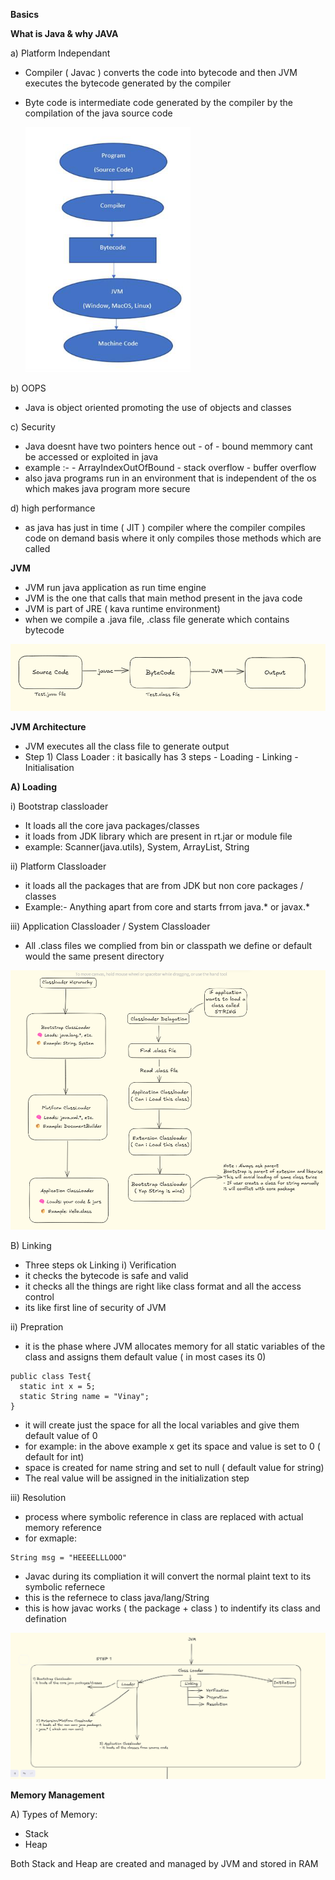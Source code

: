 **Basics**

**What is Java & why JAVA**

a) Platform Independant 
- Compiler ( Javac ) converts the code into bytecode and then JVM executes the bytecode generated by the compiler
- Byte code is intermediate code generated by the compiler by the compilation of the java source code
  
  ![alt text](image-1.png)

b) OOPS
- Java is object oriented promoting the use of objects and classes 

c) Security
- Java doesnt have two pointers hence out - of - bound memmory cant be accessed or exploited in java 
- example :-
          - ArrayIndexOutOfBound
          - stack overflow
          - buffer overflow
- also java programs run in an environment that is independent of the os which makes java program more secure 

d) high performance 
- as java has just in time ( JIT ) compiler where the compiler compiles code on demand basis where it only compiles those methods which are called 



**JVM**

- JVM run java application as run time engine 
- JVM is the one that calls that main method present in the java code 
- JVM is part of JRE ( kava runtime environment)
- when we compile a .java file, .class file generate which contains bytecode

![alt text](image-3.png)

**JVM Architecture**

- JVM executes all the class file to generate output 
- Step 1) Class Loader : it basically has 3 steps 
        - Loading 
        - Linking
        - Initialisation


**A) Loading**

i) Bootstrap classloader
- It loads all the core java packages/classes 
- it loads from JDK library which are present in rt.jar or module file 
- example: Scanner(java.utils), System, ArrayList, String

ii) Platform Classloader
- it loads all the packages that are from JDK but non core packages / classes 
- Example:- Anything apart from core and starts frrom java.* or javax.*

iii) Application Classloader / System Classloader
- All .class files we complied from bin or classpath we define or default would the same present directory


![alt text](image-6.png)


B) Linking
- Three steps ok Linking 
i) Verification
- it checks the bytecode is safe and valid 
- it checks all the things are right like class format and all the access control
- its like first line of security of JVM
  
ii) Prepration
- it is the phase where JVM allocates memory for all static variables of the class and assigns them default value ( in most cases its 0)
```
public class Test{
  static int x = 5;
  static String name = "Vinay";
}
```
- it will create just the space for all the local variables and give them default value of 0
- for example: in the above example x get its space and value is set to 0 ( default for int)
- space is created for name string and set to null ( default value for string)
- The real value will be assigned in the initialization step 

iii) Resolution
- process where symbolic reference in class are replaced with actual memory reference
- for exmaple:
```
String msg = "HEEEELLLOOO" 
```
- Javac during its compliation it will convert the normal plaint text to its symbolic refernece 
- this is the refernece to class java/lang/String
- this is how javac works ( the package + class ) to indentify its class and defination





![alt text](image-7.png)




**Memory Management**

A) Types of Memory:
- Stack 
- Heap 

Both Stack and Heap are created and managed by JVM and stored in RAM